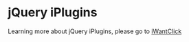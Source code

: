 # jQuery iPlugins

Learning more about jQuery iPlugins, please go to <a href="http://open.iwantclick.com">iWantClick</a> 
